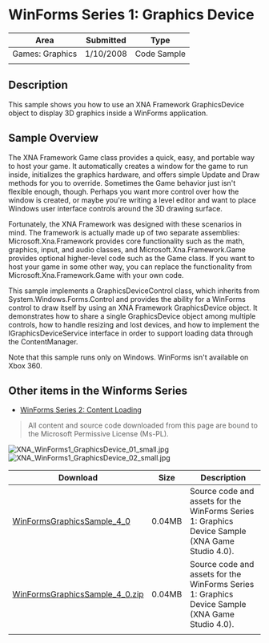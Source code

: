 # WinForms Series 1: Graphics Device

|Area|Submitted|Type|
|-|-|-|
Games: Graphics|1/10/2008|Code Sample
||||

## Description

This sample shows you how to use an XNA Framework GraphicsDevice object to display 3D graphics inside a WinForms application.

## Sample Overview

The XNA Framework Game class provides a quick, easy, and portable way to host your game. It automatically creates a window for the game to run inside, initializes the graphics hardware, and offers simple Update and Draw methods for you to override. Sometimes the Game behavior just isn't flexible enough, though. Perhaps you want more control over how the window is created, or maybe you're writing a level editor and want to place Windows user interface controls around the 3D drawing surface.

Fortunately, the XNA Framework was designed with these scenarios in mind. The framework is actually made up of two separate assemblies: Microsoft.Xna.Framework provides core functionality such as the math, graphics, input, and audio classes, and Microsoft.Xna.Framework.Game provides optional higher-level code such as the Game class. If you want to host your game in some other way, you can replace the functionality from Microsoft.Xna.Framework.Game with your own code.

This sample implements a GraphicsDeviceControl class, which inherits from System.Windows.Forms.Control and provides the ability for a WinForms control to draw itself by using an XNA Framework GraphicsDevice object. It demonstrates how to share a single GraphicsDevice object among multiple controls, how to handle resizing and lost devices, and how to implement the IGraphicsDeviceService interface in order to support loading data through the ContentManager.

Note that this sample runs only on Windows. WinForms isn't available on Xbox 360.

## Other items in the Winforms Series

* [WinForms Series 2: Content Loading](https://github.com/simondarksidej/XNAGameStudio/wiki/WinForms_Series_2_Content_Loading)

> All content and source code downloaded from this page are bound to the Microsoft Permissive License (Ms-PL).

![XNA_WinForms1_GraphicsDevice_01_small.jpg](https://github.com/simondarksidej/XNAGameStudio/blob/master/Images/XNA_WinForms1_GraphicsDevice_01_small.jpg?raw=true)
![XNA_WinForms1_GraphicsDevice_02_small.jpg](https://github.com/simondarksidej/XNAGameStudio/blob/master/Images/XNA_WinForms1_GraphicsDevice_02_small.jpg?raw=true)

Download | Size | Description
---|---|---|
[WinFormsGraphicsSample_4_0](https://github.com/simondarksidej/XNAGameStudio/tree/master/Samples/WinFormsGraphicsSample_4_0) | 0.04MB | Source code and assets for the WinForms Series 1: Graphics Device Sample (XNA Game Studio 4.0).
[WinFormsGraphicsSample_4_0.zip](https://github.com/simondarksidej/XNAGameStudioZips/raw/zips/WinFormsGraphicsSample_4_0.zip) | 0.04MB | Source code and assets for the WinForms Series 1: Graphics Device Sample (XNA Game Studio 4.0).
||||
